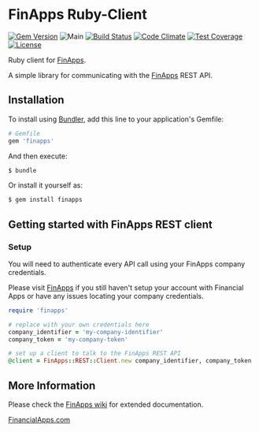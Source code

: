 
FinApps Ruby-Client
===================

[![Gem Version](https://img.shields.io/gem/v/finapps.svg)](https://rubygems.org/gems/finapps)
![Main](https://github.com/finapps/ruby-client/workflows/Main/badge.svg)
[![Build Status](https://travis-ci.org/finapps/ruby-client.svg?branch=master)](https://travis-ci.org/finapps/ruby-client)
[![Code Climate](https://codeclimate.com/github/finapps/ruby-client/badges/gpa.svg)](https://codeclimate.com/github/finapps/ruby-client)
[![Test Coverage](https://codeclimate.com/github/finapps/ruby-client/badges/coverage.svg)](https://codeclimate.com/github/finapps/ruby-client/coverage)
[![License](http://img.shields.io/:license-mit-blue.svg?style=flat-square)](http://finapps.mit-license.org)


Ruby client for [FinApps][financialapps].

A simple library for communicating with the [FinApps][financialapps] REST API.



## Installation


To install using [Bundler][bundler], add this line to your application's Gemfile:

```ruby
# Gemfile
gem 'finapps'
```

And then execute:

```bash
$ bundle
```

Or install it yourself as:

```bash
$ gem install finapps
```



## Getting started with FinApps REST client

### Setup

You will need to authenticate every API call using your FinApps company credentials. 

Please visit [FinApps][financialapps] if you still haven't setup your account with Financial Apps or have any issues locating your company credentials.


``` ruby
require 'finapps'

# replace with your own credentials here
company_identifier = 'my-company-identifier'
company_token = 'my-company-token'

# set up a client to talk to the FinApps REST API
@client = FinApps::REST::Client.new company_identifier, company_token
```

## More Information

Please check the [FinApps wiki][wiki] for extended documentation.


[FinancialApps.com][financialapps]


[bundler]: http://bundler.io
[financialapps]: https://financialapps.com
[wiki]: https://github.com/finapps/ruby-client/wiki
[builder]: http://builder.rubyforge.org/
[bundler]: http://bundler.io
[rubygems]: http://rubygems.org
[build_status]: http://teamciti.powerwallet.com/viewType.html?buildTypeId=FaRuby_BuildMaster&guest=1
